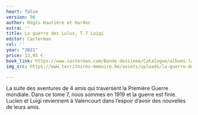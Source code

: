 ```yaml
---
heart: false
version: 96
author: Régis Hautière et Hardoc
extra: ''
title: La guerre des Lulus, T.7 Luigi
editor: Casterman
col: ''
year: "2021"
price: 13,95 €
book_link: https://www.casterman.com/Bande-dessinee/Catalogue/albums-la-guerre-des-lulus/la-guerre-des-lulus-7-luigi
img_src: https://www.territoires-memoire.be/assets/uploads/la-guerre-des-lulus-luigi-tome-7.jpg

---
```

La suite des aventures de 4 amis qui traversent la Première Guerre mondiale. Dans ce tome 7, nous sommes en 1919 et la guerre est finie. Lucien et Luigi reviennent à Valencourt dans l’espoir d’avoir des nouvelles de leurs amis.
